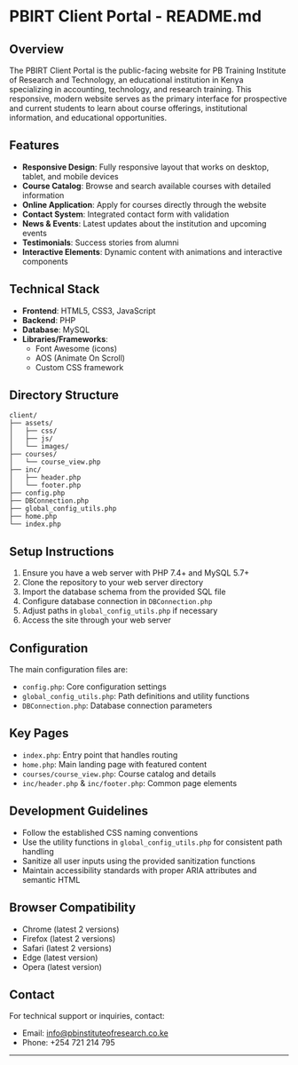 
# PBIRT Client Portal - README.md

## Overview
The PBIRT Client Portal is the public-facing website for PB Training Institute of Research and Technology, an educational institution in Kenya specializing in accounting, technology, and research training. This responsive, modern website serves as the primary interface for prospective and current students to learn about course offerings, institutional information, and educational opportunities.

## Features
- **Responsive Design**: Fully responsive layout that works on desktop, tablet, and mobile devices
- **Course Catalog**: Browse and search available courses with detailed information
- **Online Application**: Apply for courses directly through the website
- **Contact System**: Integrated contact form with validation
- **News & Events**: Latest updates about the institution and upcoming events
- **Testimonials**: Success stories from alumni
- **Interactive Elements**: Dynamic content with animations and interactive components

## Technical Stack
- **Frontend**: HTML5, CSS3, JavaScript
- **Backend**: PHP
- **Database**: MySQL
- **Libraries/Frameworks**:
  - Font Awesome (icons)
  - AOS (Animate On Scroll)
  - Custom CSS framework

## Directory Structure
```
client/
├── assets/
│   ├── css/
│   ├── js/
│   └── images/
├── courses/
│   └── course_view.php
├── inc/
│   ├── header.php
│   └── footer.php
├── config.php
├── DBConnection.php
├── global_config_utils.php
├── home.php
└── index.php
```

## Setup Instructions
1. Ensure you have a web server with PHP 7.4+ and MySQL 5.7+
2. Clone the repository to your web server directory
3. Import the database schema from the provided SQL file
4. Configure database connection in `DBConnection.php`
5. Adjust paths in `global_config_utils.php` if necessary
6. Access the site through your web server

## Configuration
The main configuration files are:
- `config.php`: Core configuration settings
- `global_config_utils.php`: Path definitions and utility functions
- `DBConnection.php`: Database connection parameters

## Key Pages
- `index.php`: Entry point that handles routing
- `home.php`: Main landing page with featured content
- `courses/course_view.php`: Course catalog and details
- `inc/header.php` & `inc/footer.php`: Common page elements

## Development Guidelines
- Follow the established CSS naming conventions
- Use the utility functions in `global_config_utils.php` for consistent path handling
- Sanitize all user inputs using the provided sanitization functions
- Maintain accessibility standards with proper ARIA attributes and semantic HTML

## Browser Compatibility
- Chrome (latest 2 versions)
- Firefox (latest 2 versions)
- Safari (latest 2 versions)
- Edge (latest version)
- Opera (latest version)

## Contact
For technical support or inquiries, contact:
- Email: info@pbinstituteofresearch.co.ke
- Phone: +254 721 214 795

---

